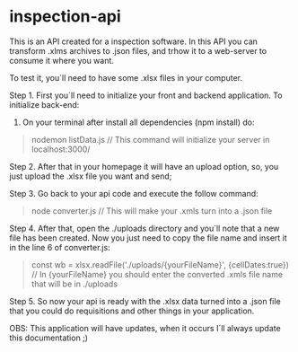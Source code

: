 # inspection-api
This is an API created for a inspection software. In this API you can transform .xlms archives to .json files,
and trhow it to a web-server to consume it where you want. 

To test it, you´ll need to have some .xlsx files in your computer. 

Step 1. First you´ll need to initialize your front and backend application. To initialize back-end:

1. On your terminal after install all dependencies (npm install) do:
 
  >nodemon listData.js         // This command will initialize your server in localhost:3000/

  
Step 2. After that in your homepage it will have an upload option, so, you just 
upload the .xlsx file you want and send;

Step 3. Go back to your api code and execute the follow command:

  >node converter.js          // This will make your .xmls turn into a .json file 

Step 4. After that, open the ./uploads directory and you´ll note that a new file has been
created. Now you just need to copy the file name and insert it in the line 6 of converter.js:

  >const wb = xlsx.readFile('./uploads/{yourFileName}', {cellDates:true}) 
  // In {yourFileName} you should enter the converted .xmls file name that will be in ./uploads
  
Step 5. So now your api is ready with the .xlsx data turned into a .json file that you could do
requisitions and other things in your application.

OBS: This application will have updates, when it occurs I´ll always update this documentation ;)
